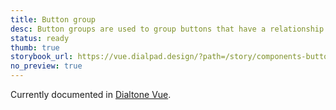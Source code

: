 ```yaml
---
title: Button group
desc: Button groups are used to group buttons that have a relationship or similar actions.
status: ready
thumb: true
storybook_url: https://vue.dialpad.design/?path=/story/components-button-group--default
no_preview: true
---
```


<aside class="d-notice d-notice--info d-mt24 d-wmx100p" role="status" aria-hidden="false">
  <div class="d-notice__icon">
    <dt-icon name="info"></dt-icon>
  </div>
  <div class="d-notice__content d-stack4">
    <p class="d-notice__message">
      Currently documented in <a target="_blank" href="https://vue.dialpad.design/?path=/docs/components-button-group--default" class="d-link d-link--muted">Dialtone Vue</a>.
    </p>
  </div>
</aside>
